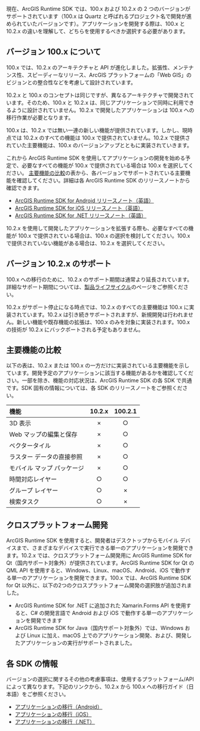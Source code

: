 現在、ArcGIS Runtime SDK では、100.x および 10.2.x の 2 つのバージョンがサポートされています（100.x は Quartz と呼ばれるプロジェクト名で開発が進められていたバージョンです）。アプリケーションを開発する際は、100.x と 10.2.x の違いを理解して、どちらを使用するべきか選択する必要があります。

## バージョン 100.x について

100.x では、10.2.x のアーキテクチャと API が進化しました。拡張性、メンテナンス性、スピーディーなリリース、ArcGIS プラットフォームの「Web GIS」のビジョンとの整合性などを考慮して設計されています。

10.2.x と 100.x のコンセプトは同じですが、異なるアーキテクチャで開発されています。そのため、100.x と 10.2.x は、同じアプリケーションで同時に利用できるように設計されていません。10.2.x で開発したアプリケーションは 100.x への移行作業が必要となります。

100.x は、10.2.x では無い一連の新しい機能が提供されています。しかし、現時点では 10.2.x のすべての機能は 100.x で提供されていません。10.2.x で提供されていた主要機能は、100.x のバージョンアップとともに実装されていきます。

これから ArcGIS Runtime SDK を使用してアプリケーションの開発を始める予定で、必要なすべての機能が 100.x で提供されている場合は 100.x を選択してください。
[主要機能の比較](#主要機能の比較)の表から、各バージョンでサポートされている主要機能を確認してください。詳細は各 ArcGIS Runtime SDK のリリースノートから確認できます。

* [ArcGIS Runtime SDK for Android リリースノート（英語）](https://developers.arcgis.com/android/latest/guide/release-notes.htm)
* [ArcGIS Runtime SDK for iOS リリースノート（英語）](https://developers.arcgis.com/ios/latest/swift/guide/release-notes.htm)
* [ArcGIS Runtime SDK for .NET リリースノート（英語）](https://developers.arcgis.com/net/latest/wpf/guide/release-notes.htm)

10.2.x を使用して開発したアプリケーションを拡張する際も、必要なすべての機能が 100.x で提供されている場合は、100.x の選択を検討してください。100.x で提供されていない機能がある場合は、10.2.x を選択してください。

## バージョン 10.2.x のサポート
100.x への移行のために、10.2.x のサポート期間は通常より延長されています。詳細なサポート期間については、[製品ライフサイクル](https://www.esrij.com/services/product-lifecycles/)のページをご参照ください。

10.2.x がサポート停止になる時点では、10.2.x のすべての主要機能は 100.x に実装されています。10.2.x は引き続きサポートされますが、新規開発は行われません。新しい機能や既存機能の拡張は、100.x のみを対象に実装されます。100.x の技術が 10.2.x にバックポートされる予定もありません。

## 主要機能の比較
以下の表は、10.2.x または 100.x の一方だけに実装されている主要機能を示しています。開発予定のアプリケーションに該当する機能があるかを確認してください。一部を除き、機能の対応状況は、ArcGIS Runtime SDK の各 SDK で共通です。SDK 固有の情報については、各 SDK のリリースノートをご参照ください。

| 機能 | 10.2.x | 100.2.1 |
|:-----|:-----:|:-----:|
| 3D 表示 | × | ○ |
| Web マップの編集と保存 | × | ○ |
| ベクタータイル | × | ○ |
| ラスター データの直接参照 | × | ○ |
| モバイル マップ パッケージ | × | ○ |
| 時間対応レイヤー | ○ | ○ |
| グループ レイヤー | ○ | × |
| 検索タスク | ○ | × |


## クロスプラットフォーム開発
ArcGIS Runtime SDK を使用すると、開発者はデスクトップからモバイル デバイスまで、さまざまなデバイスで実行できる単一のアプリケーションを開発できます。10.2.x では、クロスプラットフォーム開発用に ArcGIS Runtime SDK for Qt（国内サポート対象外）が提供されています。ArcGIS Runtime SDK for Qt の QML API を使用すると、Windows、Linux、macOS、Android、iOS で動作する単一のアプリケーションを開発できます。100.x では、ArcGIS Runtime SDK for Qt 以外に、以下の2つのクロスプラットフォーム開発の選択肢が追加されました。

* ArcGIS Runtime SDK for .NET に追加された Xamarin.Forms API を使用すると、C# の開発言語で Android および iOS で動作する単一のアプリケーションを開発できます
* ArcGIS Runtime SDK for Java（国内サポート対象外）では、Windows および Linux に加え、macOS 上でのアプリケーション開発、および、開発したアプリケーションの実行がサポートされました。

## 各 SDK の情報
バージョンの選択に関するその他の考慮事項は、使用するプラットフォーム/API によって異なります。下記のリンクから、10.2.x から 100.x への移行ガイド（日本語）をご参照ください。

* [アプリケーションの移行（Android）](../android/migration-android-100.x/)
* [アプリケーションの移行（iOS）](../ios/migration-ios-100.x/)
* [アプリケーションの移行（.NET）](../dotnet/migration-dotnet-100.x/)
